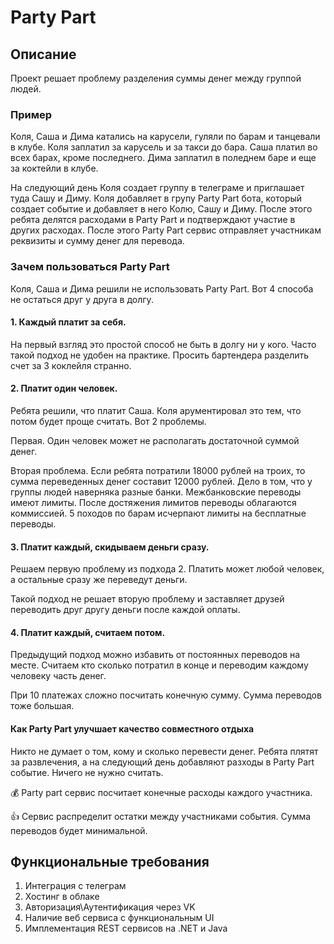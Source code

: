 # Party Part 

## Описание

Проект решает проблему разделения суммы денег между группой людей. 

### Пример 

Коля, Саша и Дима катались на карусели, гуляли по барам и танцевали в клубе. Коля заплатил за карусель и за такси до бара. Саша платил во всех барах, кроме последнего. Дима заплатил в поледнем баре и еще за коктейли в клубе. 

На следующий день Коля создает группу в телеграме и приглашает туда Сашу и Диму. Коля добавляет в групу Party Part бота, который создает событие и добавляет в него Колю, Сашу и Диму. После этого ребята делятся расходами в Party Part и подтверждают участие в других расходах. После этого Party Part сервис отправляет участникам реквизиты и сумму денег для перевода. 

### Зачем пользоваться Party Part

Коля, Саша и Дима решили не использовать Party Part. Вот 4 способа не остаться друг у друга в долгу.

#### 1. Каждый платит за себя.

На первый взгляд это простой способ не быть в долгу ни у кого. Часто такой подход не удобен на практике. Просить бартендера разделить счет за 3 коклейля странно.

#### 2. Платит один человек.

Ребята решили, что платит Саша. Коля арументировал это тем, что потом будет проще считать. Вот 2 проблемы. 

Первая. Один человек может не располагать достаточной суммой денег. 

Вторая проблема. Если ребята потратили 18000 рублей на троих, то сумма переведенных денег составит 12000 рублей. Дело в том, что у группы людей наверняка разные банки. Межбанковские переводы имеют лимиты. После достяжения лимитов переводы облагаются коммиссией. 5 походов по барам исчерпают лимиты на бесплатные переводы. 

#### 3. Платит каждый, скидываем деньги сразу.

Решаем первую проблему из подхода 2. Платить может любой человек, а остальные сразу же переведут деньги.

Такой подход не решает вторую проблему и заставляет друзей переводить друг другу деньги после каждой оплаты. 

#### 4. Платит каждый, считаем потом. 

Предыдущий подход можно избавить от постоянных переводов на месте. Считаем кто сколько потратил в конце и переводим каждому человеку часть денег. 

При 10 платежах сложно посчитать конечную сумму. Сумма переводов тоже большая. 

#### Как Party Part улучшает качество совместного отдыха

Никто не думает о том, кому и сколько перевести денег. Ребята плятят за развлечения, а на следующий день добавляют разходы в Party Part событие. Ничего не нужно считать. 

💰 Party part сервис посчитает конечные расходы каждого участника. 

👍 Сервис распределит остатки между участниками события. Сумма переводов будет минимальной. 

## Функциональные требования 

1) Интеграция с телеграм
2) Хостинг в облаке
3) Авторизация\Аутентификация через VK
4) Наличие веб сервиса с функциональным UI
5) Имплементация REST сервисов на .NET и Java
